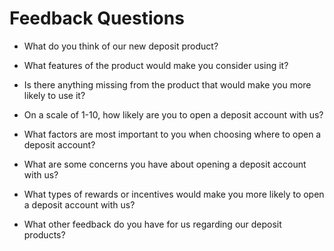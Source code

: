 # Feedback Questions

- What do you think of our new deposit product?

- What features of the product would make you consider using it?

- Is there anything missing from the product that would make you more likely to use it?

- On a scale of 1-10, how likely are you to open a deposit account with us?

- What factors are most important to you when choosing where to open a deposit account?

- What are some concerns you have about opening a deposit account with us?

- What types of rewards or incentives would make you more likely to open a deposit account with us?

- What other feedback do you have for us regarding our deposit products?

